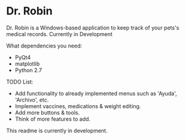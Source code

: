 # Dr. Robin
Dr. Robin is a Windows-based application to keep track of your pets's medical records. Currently in Development


What dependencies you need:

* PyQt4
* matplotlib
* Python 2.7

TODO List:

* Add functionality to already implemented menus such as 'Ayuda', 'Archivo', etc.
* Implement vaccines, medications & weight editing.
* Add more buttons & tools.
* Think of more features to add.

This readme is currently in development.
